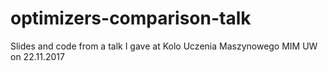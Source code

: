 # optimizers-comparison-talk
Slides and code from a talk I gave at Kolo Uczenia Maszynowego MIM UW on 22.11.2017
